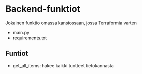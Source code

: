 # Backend-funktiot

Jokainen funktio omassa kansiossaan, jossa Terraformia varten
- main.py
- requirements.txt

## Funtiot
- get_all_items: hakee kaikki tuotteet tietokannasta